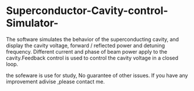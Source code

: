 # Superconductor-Cavity-control-Simulator-
The software simulates the behavior of the superconducting cavity, and display the cavity voltage, forward / reflected power and detuning frequency. Different current and phase of beam power apply to the cavity.Feedback control is used to control the cavity voltage in a closed loop.

the sofeware is use for study,  No guarantee of other issues. If you have any improvement adivise ,please contact me.
